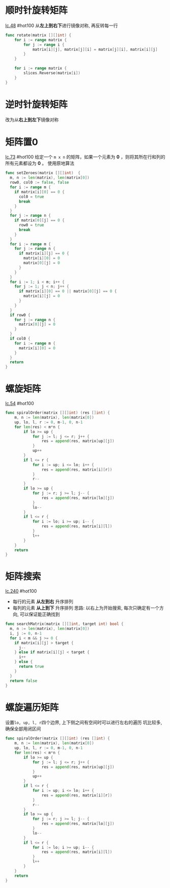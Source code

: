 # 顺时针旋转矩阵
[lc.48](https://leetcode.cn/problems/rotate-image/description/?envType=study-plan-v2&envId=top-100-liked)
#hot100
从**左上到右下**进行镜像对称, 再反转每一行
```go
func rotate(matrix [][]int) {
	for i := range matrix {
		for j := range i {
			matrix[i][j], matrix[j][i] = matrix[j][i], matrix[i][j]
		}
	}
	
	for i := range matrix {
		slices.Reverse(matrix[i])
	}
}
```

# 逆时针旋转矩阵
改为从**右上到左下**镜像对称

# 矩阵置0
[lc.73](https://leetcode.cn/problems/set-matrix-zeroes/description/?envType=study-plan-v2&envId=top-100-liked)
#hot100
给定一个 `m x n` 的矩阵，如果一个元素为 **0** ，则将其所在行和列的所有元素都设为 **0** 。  使用原地算法
```go
func setZeroes(matrix [][]int)  {
  m, n := len(matrix), len(matrix[0])
  row0, col0 := false, false
  for i := range m {
    if matrix[i][0] == 0 {
      col0 = true
      break
    }
  }
  for j := range n {
    if matrix[0][j] == 0 {
      row0 = true
      break
    }
  }
  for i := range m {
    for j := range n {
      if matrix[i][j] == 0 {
        matrix[i][0] = 0
        matrix[0][j] = 0
      }
    }
  }
  for i := 1; i < m; i++ {
    for j := 1; j < n; j++ {
      if matrix[i][0] == 0 || matrix[0][j] == 0 {
        matrix[i][j] = 0
      }
    }
  }
  if row0 {
    for j := range n {
      matrix[0][j] = 0
    }
  }
  if col0 {
    for i := range m {
      matrix[i][0] = 0
    }
  }
  return
}
```
# 螺旋矩阵
[lc.54](https://leetcode.cn/problems/spiral-matrix/description/?envType=study-plan-v2&envId=top-100-liked)
#hot100
```go
func spiralOrder(matrix [][]int) (res []int) {
	m, n := len(matrix), len(matrix[0])
	up, lo, l, r := 0, m-1, 0, n-1
	for len(res) < m*n {
		if lo >= up {
			for j := l; j <= r; j++ {
				res = append(res, matrix[up][j])
			}
			up++
		}
		if l <= r {
			for i := up; i <= lo; i++ {
				res = append(res, matrix[i][r])
			}
			r--
		}
		if lo >= up {
			for j := r; j >= l; j-- {
				res = append(res, matrix[lo][j])
			}
			lo--
		}
		if l <= r {
			for i := lo; i >= up; i-- {
				res = append(res, matrix[i][l])
			}
			l++
		}
	}
	return
}
```
# 矩阵搜索
[lc.240](https://leetcode.cn/problems/search-a-2d-matrix-ii/?envType=study-plan-v2&envId=top-100-liked)
#hot100
- 每行的元素 **从左到右** 升序排列
- 每列的元素 **从上到下** 升序排列
思路: 以右上为开始搜索, 每次只确定有一个方向, 可以保证能正确找到
```go
func searchMatrix(matrix [][]int, target int) bool {
  m, n := len(matrix), len(matrix[0])
  i, j := 0, n-1
  for i < m && j >= 0 {
    if matrix[i][j] > target {
      j--
    } else if matrix[i][j] < target {
      i++
    } else {
      return true
    }
  }
  return false
}
```
# 螺旋遍历矩阵
设置`lo, up, l, r`四个边界, 上下侧之间有空间时可以进行左右的遍历
坑比较多, 确保全部用闭区间
```go
func spiralOrder(matrix [][]int) (res []int) {
	m, n := len(matrix), len(matrix[0])
	up, lo, l, r := 0, m-1, 0, n-1
	for len(res) < m*n {
		if lo >= up {
			for j := l; j <= r; j++ {
				res = append(res, matrix[up][j])
			}
			up++
		}
		if l <= r {
			for i := up; i <= lo; i++ {
				res = append(res, matrix[i][r])
			}
			r--
		}
		if lo >= up {
			for j := r; j >= l; j-- {
				res = append(res, matrix[lo][j])
			}
			lo--
		}
		if l <= r {
			for i := lo; i >= up; i-- {
				res = append(res, matrix[i][l])
			}
			l++
		}
	}
	return
}

```